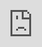 <img src="https://github.com/MXCode-official/MSService/blob/69c98f33b8224db2f6fe32dc3222c9eb48308f95/MSService/readme/top-wave.svg">

# *[MSService](ms-service.000webhostapp.com)*

Сайт предназначен:
- Предоствить потенциальному клиенту всю необходимую информацию о компании
- Увеличить доход предпринимателя путём привлечение новых клиентов из сети интернет
- И ещё чего-то

## Используемые технологии

### *[Bootstrap](https://getbootstrap.com/)*

```html
<link href="https://cdn.jsdelivr.net/npm/bootstrap@5.1.3/dist/css/bootstrap.min.css" rel="stylesheet">
```

Был включён в проект как основа дизайна сайта

### *[Font awesome](https://fontawesome.com/)*

```html
<link href="https://cdnjs.cloudflare.com/ajax/libs/font-awesome/4.7.0/css/font-awesome.css" rel="stylesheet" />
```

Необходим для иконок в блоке "Связаться с нами"

<img src="https://github.com/MXCode-official/MSService/blob/9d859e40dad66bd467dca5798e83977076df75fb/MSService/readme/FEECA7B1-E165-4274-BCA6-557932B00704.jpeg">

### *[Vanilla tilt](https://micku7zu.github.io/vanilla-tilt.js/)*

```html
<script src="https://cdnjs.cloudflare.com/ajax/libs/vanilla-tilt/1.7.0/vanilla-tilt.min.js"></script>
```

Репозиторий создал 3D эффект элементов в блоке "Наши преимущества"

<iframe width="360" height="202" style="position:absolute;top:0;left:0;width:100%;height:100%;" frameBorder="0" src="https://imgflip.com/embed/5xdqzp">
